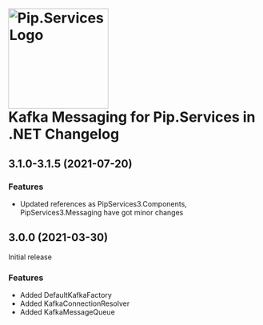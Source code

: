 # <img src="https://uploads-ssl.webflow.com/5ea5d3315186cf5ec60c3ee4/5edf1c94ce4c859f2b188094_logo.svg" alt="Pip.Services Logo" width="200"> <br/> Kafka Messaging for Pip.Services in .NET Changelog

## <a name="3.1.0-3.1.5"></a> 3.1.0-3.1.5 (2021-07-20) 

### Features
* Updated references as PipServices3.Components, PipServices3.Messaging have got minor changes

## <a name="3.0.0"></a> 3.0.0 (2021-03-30)

Initial release

### Features

* Added DefaultKafkaFactory
* Added KafkaConnectionResolver
* Added KafkaMessageQueue

